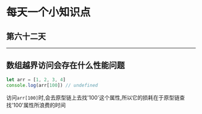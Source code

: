 # 每天一个小知识点

## 第六十二天

---

## 数组越界访问会存在什么性能问题

```js
let arr = [1, 2, 3, 4]
console.log(arr[100]) // undefined
```

访问`arr[100]`时,会去原型链上去找'100'这个属性,所以它的损耗在于原型链查找'100'属性所浪费的时间
